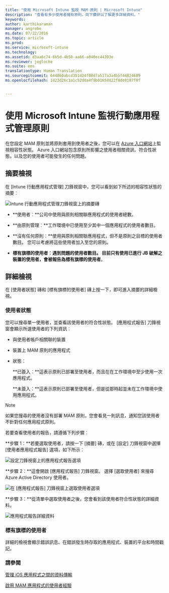 ```yaml
---
title: "使用 Microsoft Intune 監視 MAM 原則 | Microsoft Intune"
description: "查看有多少使用者擁有原則，向下鑽研以了解更多詳細資料。"
keywords: 
author: karthikaraman
manager: angrobe
ms.date: 07/22/2016
ms.topic: article
ms.prod: 
ms.service: microsoft-intune
ms.technology: 
ms.assetid: d3aa6c74-6b5d-4b50-aa66-a040ec44393e
ms.reviewer: joglocke
ms.suite: ems
translationtype: Human Translation
ms.sourcegitcommit: 644860abcd351d24f08d7a517a3a4b5f44824689
ms.openlocfilehash: 1d22d26c1a1c52dda4f9b01658d22f8de8187f0f


---
```


# 使用 Microsoft Intune 監視行動應用程式管理原則
在您設定 MAM 原則並將原則套用到使用者之後，您可以在 [Azure 入口網站](https://portal.azure.com)上監視相容性狀態。 Azure 入口網站包含原則所影響之使用者相關資訊、符合性狀態，以及您的使用者可能發生的任何問題。
## 摘要檢視
在 [Intune 行動應用程式管理] 刀鋒視窗中，您可以看到如下所述的相容性狀態的摘要︰


![Intune 行動應用程式管理刀鋒視窗上的摘要磚](../media/mam-azure-portal-user-status-summary.png)

-   **使用者︰**公司中使用與原則相關聯應用程式的使用者總數。

-   **由原則管理︰**工作環境中已使用至少其中一個應用程式的使用者數目。

-   **沒有任何原則︰**使用與原則相關聯應用程式，但不是原則之目標的使用者數目。  您可以考慮將這些使用者加入至您的原則。

- **標有旗標的使用者︰**遇到問題的使用者數目。 目前只有使用已進行 JB 破解之裝置的使用者，會被報告為**標有旗標的使用者**。


## 詳細檢視
在 [使用者狀態] 磚和 [標有旗標的使用者] 磚上按一下，即可進入摘要的詳細檢視。

### 使用者狀態
您可以搜尋單一使用者，並查看該使用者的符合性狀態。 [應用程式報告] 刀鋒視窗會顯示所選使用者的下列資訊︰
- 與使用者帳戶相關聯的裝置
- 裝置上 MAM 原則的應用程式
- 狀態：

  **已簽入︰**這表示原則已部署至使用者，而且在在工作環境中至少使用一次應用程式。

  **未簽入：**這表示原則已部署至使用者，但是從那時起並未在工作環境中使用應用程式。

>[!NOTE]
> 如果您搜尋的使用者沒有部署 MAM 原則，您會看見一則訊息，通知您該使用者不針對任何應用程式原則。

若要查看使用者的報告，請遵循下列步驟︰

**步驟 1：**若要選取使用者，請按一下 [摘要] 磚，或在 [設定] 刀鋒視窗中選擇 [使用者應用程式報告] 選項，如下所示︰

![設定刀鋒視窗上的應用程式報告選項](../media/mam-azure-portal-app-reporting-by-user-settings-blade.png)

**步驟 2：**這會開啟 [應用程式報告] 刀鋒視窗。 選擇 [選取使用者] 來搜尋 Azure Active Directory 使用者。

![在 [應用程式報告] 刀鋒視窗上選取使用者選項](../media/mam-azure-portal-app-reporting-select-user.png)

**步驟 3：**從清單中選取使用者之後，您會看到該使用者符合性狀態的詳細資料。

![應用程式報告詳細資料](../media/mam-azure-portal-app-reporting-by-user.png)
### 標有旗標的使用者
詳細的檢視會顯示錯誤訊息、在錯誤發生時存取的應用程式、裝置的平台和時間戳記。  

### 請參閱
[管理 iOS 應用程式之間的資料傳輸](manage-data-transfer-between-ios-apps-with-microsoft-intune.md)

[啟用 MAM 應用程式的使用者經驗](end-user-experience-for-mam-enabled-apps-with-microsoft-intune.md)



<!--HONumber=Jul16_HO4-->


